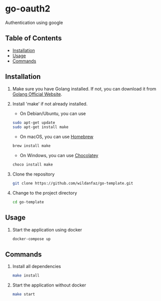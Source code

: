 # go-oauth2

Authentication using google

## Table of Contents

- [Installation](#installation)
- [Usage](#usage)
- [Commands](#commands)

## Installation

1. Make sure you have Golang installed. If not, you can download it from [Golang Official Website](https://go.dev/doc/install).

2. Install 'make' if not already installed. 

    * On Debian/Ubuntu, you can use

    ```bash
    sudo apt-get update
    sudo apt-get install make
    ```

   * On macOS, you can use [Homebrew](https://brew.sh/)

    ```bash
    brew install make
    ```

   * On Windows, you can use [Chocolatey](https://chocolatey.org/)

    ```bash
    choco install make
    ```

3. Clone the repository

    ```bash
    git clone https://github.com/wildanfaz/go-template.git
    ```

4. Change to the project directory

    ```bash
    cd go-template
    ```

## Usage

1. Start the application using docker

    ```bash
    docker-compose up
    ```

## Commands

1. Install all dependencies
    ```bash
    make install
    ```

2. Start the application without docker
    ```bash
    make start
    ```